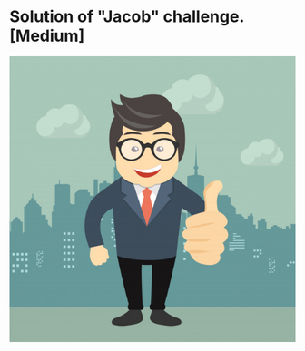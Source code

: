 # Solution of "Jacob" challenge. [Medium]


![Jacob](https://github.com/root-ji218at/tryhackme.com/blob/master/Jacob/pictures/profile_pic.jpeg)
